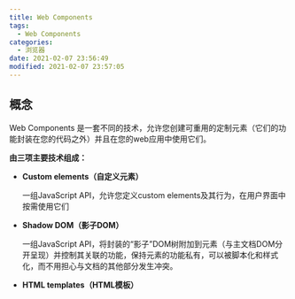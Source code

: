 ```yaml
---
title: Web Components
tags:
  - Web Components
categories:
  - 浏览器
date: 2021-02-07 23:56:49
modified: 2021-02-07 23:57:05
---
```

## 概念
Web Components 是一套不同的技术，允许您创建可重用的定制元素（它们的功能封装在您的代码之外）并且在您的web应用中使用它们。

**由三项主要技术组成：**

 - **Custom elements（自定义元素）**

   一组JavaScript API，允许您定义custom elements及其行为，在用户界面中按需使用它们

 - **Shadow DOM（影子DOM）**

   一组JavaScript API，将封装的“影子”DOM树附加到元素（与主文档DOM分开呈现）并控制其关联的功能，保持元素的功能私有，可以被脚本化和样式化，而不用担心与文档的其他部分发生冲突。

 - **HTML templates（HTML模板）**

    [<template>](https://developer.mozilla.org/zh-CN/docs/Web/HTML/Element/template) 和 [<slot>](https://developer.mozilla.org/zh-CN/docs/Web/HTML/Element/slot) 元素使您可以编写不在呈现页面中显示的标记模板。然后它们可以作为自定义元素结构的基础被多次重用

## 使用

### 基本步骤

1. 创建一个类或函数来指定web组件的功能
2. 使用 [`CustomElementRegistry.define()`](https://developer.mozilla.org/zh-CN/docs/Web/API/CustomElementRegistry/define) 方法注册您的新自定义元素 ，并向其传递要定义的`元素名称`、`指定元素功能的类`、以及可选的其所`继承自的元素`。
3. 如果需要的话，使用[`Element.attachShadow()`](https://developer.mozilla.org/zh-CN/docs/Web/API/Element/attachShadow) 方法将一个shadow DOM附加到自定义元素上。使用通常的DOM方法向shadow DOM中添加子元素、事件监听器等等。
4. 如果需要的话，使用 [` 和[``](https://developer.mozilla.org/zh-CN/docs/Web/HTML/Element/slot) 定义一个HTML模板。再次使用常规DOM方法克隆模板并将其附加到您的shadow DOM中。
5. 在页面任何您喜欢的位置使用自定义元素，就像使用常规HTML元素那样



## 源代码 [传送门](https://jsbin.com/kutuceriko/edit?html,js,output)

```javascript
// 创建一个类
class UserCard extends HTMLElement {
  super();
  // 创建一个shadow root 隐藏 <user-card>的内部代码， 隔离 内外部的 DOM
  var shadow = this.attachShadow( {mode: 'closed'} ) // mode 模式 open/closed  close拒绝从js外部访问, open与之相反 
	
	var templateElem = document.getElementById('userCardTemplate');
	// 创建 template  fragment
	var content = templateElem.content.cloneNode(true); 
	// 将模板属性添加到 fragment
	content.querySelector('img').setAttribute('src', this.getAttribute('image'));
	content.querySelector('.container>.name').innerText = this.getAttribute('name');
	content.querySelector('.container>.email').innerText = this.getAttribute('email');

	// button 添加事件
	this.$button = shadow.querySelector('button');
 	this.$button.addEventListener('click', () => {
    	alert('点击了 button')
  });

	// 将content DOM 片段 添加到shadow root上
	shadow.appendChild(content);
}

// CustomElementRegistry.define()方法注册新自定义元素 
window.customElements.define('user-card', UserCard);

```
**模板定义需要注意**

​	1、组件的样式应该与代码封装在一起，只对自定义元素生效，不影响外部的全局样式

​	2、`:host`伪类，指代自定义元素本身。

​	3、通过设置 <user-card> 属性 ，来设定 `template` 内容

```html
<!-- test.html 模板定义 -->
<template id="userCardTemplate"> 
  <img class="image">
  <div class="container">
    <p class="name"></p>
    <p class="email"></p>
    <button class="button">Follow John</button>
  </div>
  
   <style>
   :host {
     display: flex;
     align-items: center;
     width: 450px;
     height: 180px;
     background-color: #d4d4d4;
     border: 1px solid #d5d5d5;
     box-shadow: 1px 1px 5px rgba(0, 0, 0, 0.1);
     border-radius: 3px;
     overflow: hidden;
     padding: 10px;
     box-sizing: border-box;
     font-family: 'Poppins', sans-serif;
   }
   .image {
     flex: 0 0 auto;
     width: 160px;
     height: 160px;
     vertical-align: middle;
     border-radius: 5px;
   }
   .container {
     box-sizing: border-box;
     padding: 20px;
     height: 160px;
   }
   .container > .name {
     font-size: 20px;
     font-weight: 600;
     line-height: 1;
     margin: 0;
     margin-bottom: 5px;
   }
   .container > .email {
     font-size: 12px;
     opacity: 0.75;
     line-height: 1;
     margin: 0;
     margin-bottom: 15px;
   }
   .container > .button {
     padding: 10px 25px;
     font-size: 12px;
     border-radius: 5px;
     text-transform: uppercase;
   }
  </style>
</template>


<!-- 使用 -->
<user-card
  image="https://semantic-ui.com/images/avatar2/large/kristy.png"
  name="User Name"
  email="yourmail@some-email.com"
></user-card>
```

## Web Components 封装

用脚本把`<template>`注入网页，JavaScript 脚本跟`<template>`就能封装成一个 JS 文件，成为独立的组件文件。网页只要加载这个脚本，就能使用`<user-card>`组件。

## 兼容性

Chrome 从 M80 版本开始的 WebComponents v0下线计划，到 M88 终于迎来了尾声。Chrome 不再支持Web Components v0，而是用 Web Components v1 取代它，并且 Safari、Firefox、Edge 都支持了这项改动。

![image](https://provenr.obs.cn-north-4.myhuaweicloud.com/blog/2021-2-8%201-28-57.pic_hd)

## 参考

【1】[阮一峰-Web Components 入门实例教程](http://www.ruanyifeng.com/blog/2019/08/web_components.html)

【2】[MDN](https://developer.mozilla.org/zh-CN/docs/Web/Web_Components)

